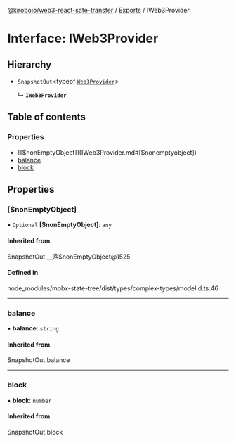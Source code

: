 [@kiroboio/web3-react-safe-transfer](../README.md) / [Exports](../modules.md) / IWeb3Provider

# Interface: IWeb3Provider

## Hierarchy

- `SnapshotOut`<typeof [`Web3Provider`](../modules.md#web3provider)\>

  ↳ **`IWeb3Provider`**

## Table of contents

### Properties

- [[$nonEmptyObject]](IWeb3Provider.md#[$nonemptyobject])
- [balance](IWeb3Provider.md#balance)
- [block](IWeb3Provider.md#block)

## Properties

### [$nonEmptyObject]

• `Optional` **[$nonEmptyObject]**: `any`

#### Inherited from

SnapshotOut.\_\_@$nonEmptyObject@1525

#### Defined in

node_modules/mobx-state-tree/dist/types/complex-types/model.d.ts:46

___

### balance

• **balance**: `string`

#### Inherited from

SnapshotOut.balance

___

### block

• **block**: `number`

#### Inherited from

SnapshotOut.block
